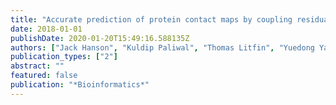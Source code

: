 ```yaml
---
title: "Accurate prediction of protein contact maps by coupling residual two-dimensional bidirectional long short-term memory with convolutional neural networks"
date: 2018-01-01
publishDate: 2020-01-20T15:49:16.588135Z
authors: ["Jack Hanson", "Kuldip Paliwal", "Thomas Litfin", "Yuedong Yang", "Yaoqi Zhou"]
publication_types: ["2"]
abstract: ""
featured: false
publication: "*Bioinformatics*"
---
```


